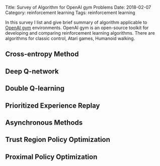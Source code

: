Title: Survey of Algorithm for OpenAI gym Problems
Date: 2018-02-07
Category: reinforcement learning
Tags: reinforcement learning

In this survey I list and give brief summary of algorithm applicable to
[OpenAI gym][gym] environments.
OpenAI gym is an open-source toolkit for developing and comparing
reinforcement learning algorithms.
There are algorithms for classic control, Atari games, Humanoid walking.

[gym]: https://github.com/openai/gym

## Cross-entropy Method

[entropy]: proceedings.mlr.press/v28/goschin13.pdf
[tetris]: http://ie.technion.ac.il/CE/files/papers/Learning%20Tetris%20Using%20the%20Noisy%20Cross-Entropy%20Method.pdf

## Deep Q-network

[dqn]: https://storage.googleapis.com/deepmind-media/dqn/DQNNaturePaper.pdf

## Double Q-learning

[double-dqn]: https://arxiv.org/abs/1509.06461

## Prioritized Experience Replay

[prioritized]: https://arxiv.org/abs/1511.05952

## Asynchronous Methods

[a2c]: https://arxiv.org/abs/1602.01783

## Trust Region Policy Optimization

[trpo]: https://arxiv.org/abs/1502.05477

## Proximal Policy Optimization

[ppo]: https://arxiv.org/abs/1707.06347
